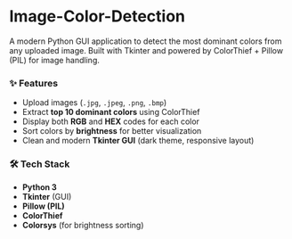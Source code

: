 # Image-Color-Detection
A modern Python GUI application to detect the most dominant colors from any uploaded image. Built with Tkinter and powered by ColorThief + Pillow (PIL) for image handling.

### ✨ Features

* Upload images (`.jpg`, `.jpeg`, `.png`, `.bmp`)
* Extract **top 10 dominant colors** using ColorThief
* Display both **RGB** and **HEX** codes for each color
* Sort colors by **brightness** for better visualization
* Clean and modern **Tkinter GUI** (dark theme, responsive layout)

### 🛠️ Tech Stack

* **Python 3**
* **Tkinter** (GUI)
* **Pillow (PIL)**
* **ColorThief**
* **Colorsys** (for brightness sorting)
